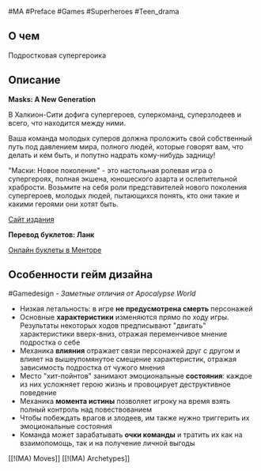 #MA #Preface #Games #Superheroes #Teen_drama

## О чем
Подростковая супергероика

## Описание

**Masks: A New Generation**

В Халкион-Сити дофига супергероев, суперкоманд, суперзлодеев и всего, что находится между ними.

Ваша команда молодых суперов должна проложить свой собственный путь под давлением мира, полного людей, которые говорят вам, что делать и кем быть, и попутно надрать кому-нибудь задницу!

"Маски: Новое поколение" - это настольная ролевая игра о супергероях, полная экшена, юношеского азарта и ослепительной храбрости. Возьмите на себя роли представителей нового поколения супергероев, молодых людей, пытающихся понять, кто они такие и какими героями они хотят быть.

[Сайт издания](https://magpiegames.com/pages/masks)

**Перевод буклетов: Ланк**

[Онлайн буклеты в Менторе](https://pbta.gmentor.ru/vec9eb60f459233530261b2a82552fdae)

## Особенности гейм дизайна
#Gamedesign *- Заметные отличия от Apocalypse World*

- Низкая летальность: в игре **не предусмотрена смерть** персонажей 
- Основные **характеристики** изменяются прямо по ходу игры. Результаты некоторых ходов предписывают "двигать" характеристики вверх-вниз, отражая переменчивое мнение подростка о себе
- Механика **влияния** отражает связи персонажей друг с другом и влияет на вышеупомянутое смещение характеристик, отражая зависимость подростка от чужого мнения
- Место "хит-пойнтов" занимают эмоциональные **состояния**: каждое из них усложняет герою жизнь и провоцирует деструктивное поведение 
- Механика **момента истины** позволяет игроку на время взять полный контроль над повествованием
- Чтобы побеждать врагов и злодеев, им также нужно триггерить их эмоциональные состояния 
- Команда может зарабатывать **очки команды** и тратить их как на взаимопомощь, так и на получение личной выгоды


[[!(MA) Moves]]
[[!(MA) Archetypes]]
